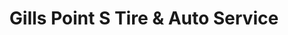 ---
title: "Gills Point S Tire & Auto Service"
url: /amarillo/gills-point-s-tire-and-auto-service/
shop: car repair
---